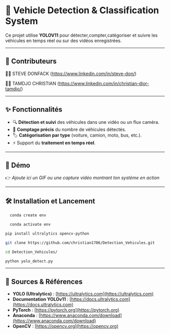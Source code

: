 # 🚗 Vehicle Detection & Classification System  
Ce projet utilise **YOLOV11** pour détecter,compter,catégoriser et suivre les véhicules en temps réel ou sur des vidéos enregistrées.  

---

## 🤝 Contributeurs

👩‍💻 STEVE DONFACK (https://www.linkedin.com/in/steve-don/)

👨‍💻 TAMDJO CHRISTIAN (https://www.linkedin.com/in/christian-dior-tamdjo/)

---

## ✨ Fonctionnalités  

- 🔍 **Détection et suivi** des véhicules dans une vidéo ou un flux caméra.  
- 🔢 **Comptage précis** du nombre de véhicules détectés.  
- 🏷️ **Catégorisation par type** (voiture, camion, moto, bus, etc.).    
- ⚡ Support du **traitement en temps réel**.  

---

## 📸 Démo  

👉 *Ajoute ici un GIF ou une capture vidéo montrant ton système en action*  

---

## 🛠️ Installation et Lancement 

```bash
  conda create env
```
```bash
  conda activate env
```
```bash
pip install ultralytics opencv-python
```
```bash
git clone https://github.com/christian1706/Detection_Vehicules.git
```
```bash
cd Detection_Vehicules/
```
```bash
python yolo_detect.py
```

---

## 🔗 Sources & Références  

- **YOLO (Ultralytics)** : [https://ultralytics.com](https://ultralytics.com)  
- **Documentation YOLOv11** : [https://docs.ultralytics.com](https://docs.ultralytics.com)  
- **PyTorch** : [https://pytorch.org](https://pytorch.org)  
- **Anaconda** : [https://www.anaconda.com/download](https://www.anaconda.com/download)  
- **OpenCV** : [https://opencv.org](https://opencv.org)  




